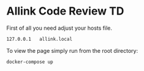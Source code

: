 # Allink Code Review TD

First of all you need adjust your hosts file.

```bash
127.0.0.1   allink.local
```

To view the page simply run from the root directory:

```bash
docker-compose up
```